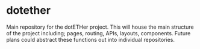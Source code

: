 # dotether
Main repository for the dotETHer project. This will house the main structure of the project including; pages, routing, APIs, layouts, components. Future plans could abstract these functions out into individual repositories. 
